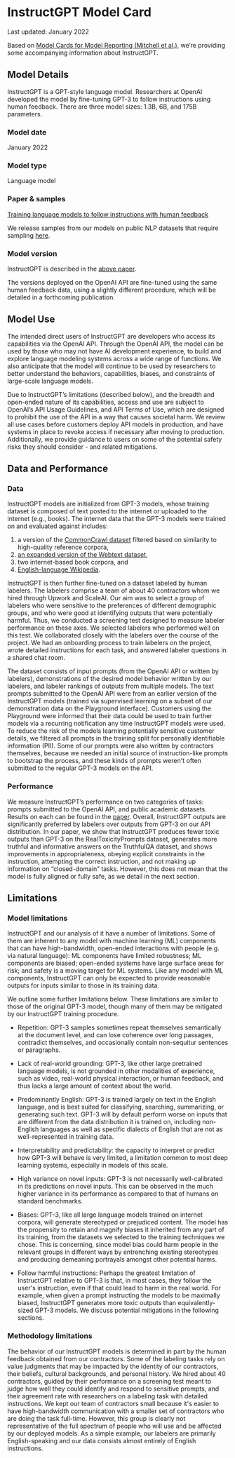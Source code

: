 # InstructGPT Model Card

Last updated: January 2022

Based on [Model Cards for Model Reporting (Mitchell et al.)](https://arxiv.org/abs/1810.03993), we’re providing some accompanying information about InstructGPT.

## Model Details

InstructGPT is a GPT-style language model. Researchers at OpenAI developed the model by fine-tuning GPT-3 to follow instructions using human feedback. There are three model sizes: 1.3B, 6B, and 175B parameters.

### Model date
January 2022

### Model type
Language model

### Paper & samples
[Training language models to follow instructions with human feedback][LINK_TO_PAPER]

We release samples from our models on public NLP datasets that require sampling [here](automatic-eval-samples/).

### Model version
InstructGPT is described in the [above paper][LINK_TO_PAPER].

The versions deployed on the OpenAI API are fine-tuned using the same human feedback data, using a slightly different procedure, which will be detailed in a forthcoming publication.

## Model Use
The intended direct users of InstructGPT are developers who access its capabilities via the OpenAI API. Through the OpenAI API, the model can be used by those who may not have AI development experience, to build and explore language modeling systems across a wide range of functions. We also anticipate that the model will continue to be used by researchers to better understand the behaviors, capabilities, biases, and constraints of large-scale language models.

Due to InstructGPT’s limitations (described below), and the breadth and open-ended nature of its capabilities, access and use are subject to OpenAI’s API Usage Guidelines, and API Terms of Use, which are designed to prohibit the use of the API in a way that causes societal harm. We review all use cases before customers deploy API models in production, and have systems in place to revoke access if necessary after moving to production. Additionally, we provide guidance to users on some of the potential safety risks they should consider - and related mitigations.

## Data and Performance

### Data

InstructGPT models are initialized from GPT-3 models, whose training dataset is composed of text posted to the internet or uploaded to the internet (e.g., books). The internet data that the GPT-3 models were trained on and evaluated against includes:

1. a version of the [CommonCrawl dataset](https://commoncrawl.org/the-data/) filtered based on similarity to high-quality reference corpora,
2. [an expanded version of the Webtext dataset](https://d4mucfpksywv.cloudfront.net/better-language-models/language_models_are_unsupervised_multitask_learners.pdf),
3. two internet-based book corpora, and
4. [English-language Wikipedia](https://en.wikipedia.org/wiki/Main_Page).

InstructGPT is then further fine-tuned on a dataset labeled by human labelers. The labelers comprise a team of about 40 contractors whom we hired through Upwork and ScaleAI. Our aim was to select a group of labelers who were sensitive to the preferences of different demographic groups, and who were good at identifying outputs that were potentially harmful. Thus, we conducted a screening test designed to measure labeler performance on these axes. We selected labelers who performed well on this test. We collaborated closely with the labelers over the course of the project. We had an onboarding process to train labelers on the project, wrote detailed instructions for each task, and answered labeler questions in a shared chat room.

The dataset consists of input prompts (from the OpenAI API or written by labelers), demonstrations of the desired model behavior written by our labelers, and labeler rankings of outputs from multiple models. The text prompts submitted to the OpenAI API were from an earlier version of the InstructGPT models (trained via supervised learning on a subset of our demonstration data on the Playground interface). Customers using the Playground were informed that their data could be used to train further models via a recurring notification any time InstructGPT models were used. To reduce the risk of the models learning potentially sensitive customer details, we filtered all prompts in the training split for personally identifiable information (PII). Some of our prompts were also written by contractors themselves, because we needed an initial source of instruction-like prompts to bootstrap the process, and these kinds of prompts weren't often submitted to the regular GPT-3 models on the API.

### Performance
We measure InstructGPT’s performance on two categories of tasks: prompts submitted to the OpenAI API, and public academic datasets. Results on each can be found in the [paper][LINK_TO_PAPER]. Overall, InstructGPT outputs are significantly preferred by labelers over outputs from GPT-3 on our API distribution. In our paper, we show that InstructGPT produces fewer toxic outputs than GPT-3 on the RealToxicityPrompts dataset, generates more truthful and informative answers on the TruthfulQA dataset, and shows improvements in appropriateness, obeying explicit constraints in the instruction, attempting the correct instruction, and not making up information on “closed-domain” tasks. However, this does not mean that the model is fully aligned or fully safe, as we detail in the next section.


## Limitations

### Model limitations

InstructGPT and our analysis of it have a number of limitations. Some of them are inherent to any model with machine learning (ML) components that can have high-bandwidth, open-ended interactions with people (e.g. via natural language): ML components have limited robustness; ML components are biased; open-ended systems have large surface areas for risk; and safety is a moving target for ML systems. Like any model with ML components, InstructGPT can only be expected to provide reasonable outputs for inputs similar to those in its training data.

We outline some further limitations below. These limitations are similar to those of the original GPT-3 model, though many of them may be mitigated by our InstructGPT training procedure.

* Repetition: GPT-3 samples sometimes repeat themselves semantically at the document level, and can lose coherence over long passages, contradict themselves, and occasionally contain non-sequitur sentences or paragraphs.

* Lack of real-world grounding: GPT-3, like other large pretrained language models, is not grounded in other modalities of experience, such as video, real-world physical interaction, or human feedback, and thus lacks a large amount of context about the world.

* Predominantly English: GPT-3 is trained largely on text in the English language, and is best suited for classifying, searching, summarizing, or generating such text. GPT-3 will by default perform worse on inputs that are different from the data distribution it is trained on, including non-English languages as well as specific dialects of English that are not as well-represented in  training data.

* Interpretability and predictability: the capacity to interpret or predict how GPT-3 will behave is very limited, a limitation common to most deep learning systems, especially in models of this scale.

* High variance on novel inputs: GPT-3 is not necessarily well-calibrated in its predictions on novel inputs. This can be observed in the much higher variance in its performance as compared to that of humans on standard benchmarks.

* Biases: GPT-3, like all large language models trained on internet corpora, will generate stereotyped or prejudiced content. The model has the propensity to retain and magnify biases it inherited from any part of its training, from the datasets we selected to the training techniques we chose. This is concerning, since model bias could harm people in the relevant groups in different ways by entrenching existing stereotypes and producing demeaning portrayals amongst other potential harms.

* Follow harmful instructions: Perhaps the greatest limitation of InstructGPT relative to GPT-3 is that, in most cases, they follow the user's instruction, even if that could lead to harm in the real world.  For example, when given a prompt instructing the models to be maximally biased, InstructGPT generates more toxic outputs than equivalently-sized GPT-3 models. We discuss potential mitigations in the following sections.


### Methodology limitations

The behavior of our InstructGPT models is determined in part by the human feedback obtained from our contractors. Some of the labeling tasks rely on value judgments that may be impacted by the identity of our contractors, their beliefs, cultural backgrounds, and personal history. We hired about 40 contractors, guided by their performance on a screening test meant to judge how well they could identify and respond to sensitive prompts, and their agreement rate with researchers on a labeling task with detailed instructions. We kept our team of contractors small because it's easier to have high-bandwidth communication with a smaller set of contractors who are doing the task full-time. However, this group is clearly not representative of the full spectrum of people who will use and be affected by our deployed models. As a simple example, our labelers are primarily English-speaking and our data consists almost entirely of English instructions.


[LINK_TO_PAPER]: https://www.openai.com
